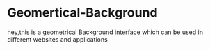 # Geomertical-Background
hey,this is a geometrical Background interface which can be used in different websites and applications
